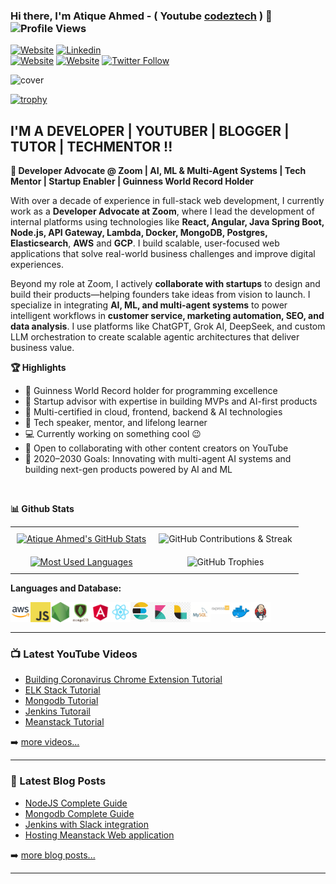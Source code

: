 ### Hi there, I'm Atique Ahmed - ( Youtube [codeztech][youtube] ) 👋 ![Profile Views](https://komarev.com/ghpvc/?username=codeztech-atique&color=4d4d4d&style=flat-square)

[![Website](https://img.shields.io/website?label=atiqueahmed.com&style=for-the-badge&url=https%3A%2F%2Fatiqueahmed.com)](https://atiqueahmed.com)
[![Linkedin](https://img.shields.io/website?label=Atique_Ahmed_LinkedIn&style=for-the-badge&url=https%3A%2F%2Fwww.linkedin.com/in/iamatiqueahmed)](https://www.linkedin.com/in/iamatiqueahmed)  
[![Website](https://img.shields.io/website?label=www.codeztech.com&style=for-the-badge&url=https%3A%2F%2Fwww.codeztech.com)](https://www.codeztech.com)
[![Website](https://img.shields.io/website?label=Codeztech_GitHub&style=for-the-badge&url=https%3A%2F%2Fgithub.com/Codez-Tech)](https://github.com/Codez-Tech)
[![Twitter Follow](https://img.shields.io/twitter/follow/codez_tech?color=1DA1F2&logo=twitter&style=for-the-badge)](https://twitter.com/intent/follow?original_referer=https%3A%2F%2Fgithub.com%2FcodeSTACKr&screen_name=codez_tech)

![cover](https://codeztech-atique.github.io/codeztech.png)

[![trophy](https://github-profile-trophy.vercel.app/?username=ryo-ma)](https://github.com/ryo-ma/github-profile-trophy)

## I'M A DEVELOPER | YOUTUBER | BLOGGER | TUTOR | TECHMENTOR !!

**🚀 Developer Advocate @ Zoom | AI, ML & Multi-Agent Systems | Tech Mentor | Startup Enabler | Guinness World Record Holder**

With over a decade of experience in full-stack web development, I currently work as a **Developer Advocate at Zoom**, where I lead the development of internal platforms using technologies like **React, Angular, Java Spring Boot, Node.js, API Gateway, Lambda, Docker, MongoDB, Postgres, Elasticsearch**, **AWS** and **GCP**. I build scalable, user-focused web applications that solve real-world business challenges and improve digital experiences.

Beyond my role at Zoom, I actively **collaborate with startups** to design and build their products—helping founders take ideas from vision to launch. I specialize in integrating **AI, ML, and multi-agent systems** to power intelligent workflows in **customer service, marketing automation, SEO, and data analysis**. I use platforms like ChatGPT, Grok AI, DeepSeek, and custom LLM orchestration to create scalable agentic architectures that deliver business value.


**🏆 Highlights**

- 🏅 Guinness World Record holder for programming excellence
- 🚀 Startup advisor with expertise in building MVPs and AI-first products
- 📜 Multi-certified in cloud, frontend, backend & AI technologies
- 🎤 Tech speaker, mentor, and lifelong learner
- 💻 Currently working on something cool 😉
- 👯 Open to collaborating with other content creators on YouTube
- 🥅 2020–2030 Goals: Innovating with multi-agent AI systems and building next-gen products powered by AI and ML

<br />

**📊 Github Stats**
<table align="center" cellspacing="0" cellpadding="0">
  <tr>
    <td style="padding:10px;text-align:center;vertical-align:top;">
      <a href="https://github.com/codeztech-atique">
        <img
          src="https://github-readme-stats.vercel.app/api?username=codeztech-atique&show_icons=true&count_private=true&theme=default&border_radius=10&hide_border=true"
          alt="Atique Ahmed's GitHub Stats"
        />
      </a>
    </td>
    <td style="padding:10px;text-align:center;vertical-align:top;">
      <img
        src="https://github-readme-streak-stats.herokuapp.com?user=codeztech-atique&theme=default&hide_border=true&ring=DDDDDD"
        alt="GitHub Contributions & Streak"
      />
    </td>
  </tr>
  <tr>
    <td style="padding:10px;text-align:center;vertical-align:top;">
      <a href="https://github.com/codeztech-atique/github-readme-stats">
        <img
          src="https://github-readme-stats.vercel.app/api/top-langs/?username=codeztech-atique&layout=compact&langs_count=6&theme=default&hide_border=true"
          alt="Most Used Languages"
        />
      </a>
    </td>
    <td style="padding:10px;text-align:center;vertical-align:top;">
      <img
        src="https://github-profile-trophy.vercel.app/?username=codeztech-atique&theme=default&no-frame=true&row=1&column=4"
        alt="GitHub Trophies"
      />
    </td>
  </tr>
</table>


**Languages and Database:**

<img align="left" alt="AWS" width="32px" src="https://raw.githubusercontent.com/github/explore/80688e429a7d4ef2fca1e82350fe8e3517d3494d/topics/aws/aws.png" />

<img align="left" alt="JavaScript" width="32px" src="https://raw.githubusercontent.com/github/explore/80688e429a7d4ef2fca1e82350fe8e3517d3494d/topics/javascript/javascript.png" />

<img align="left" alt="Node.js" width="32px" src="https://raw.githubusercontent.com/github/explore/80688e429a7d4ef2fca1e82350fe8e3517d3494d/topics/nodejs/nodejs.png" />

<img align="left" alt="MongoDB" width="32px" src="https://github.com/codeztech-atique/codeztech-atique.github.io/blob/master/mongo.png" />

<img align="left" alt="Angular" width="32px" src="https://raw.githubusercontent.com/github/explore/80688e429a7d4ef2fca1e82350fe8e3517d3494d/topics/angular/angular.png" />

<img align="left" alt="React" width="32px" src="https://raw.githubusercontent.com/github/explore/80688e429a7d4ef2fca1e82350fe8e3517d3494d/topics/react/react.png" />

<img align="left" alt="Elasticsearch" width="32px" src="https://github.com/codeztech-atique/codeztech-atique.github.io/blob/master/elasticsearch.png" />

<img align="left" alt="Kibana" width="32px" src="https://github.com/codeztech-atique/codeztech-atique.github.io/blob/master/kibana.png" />

<img align="left" alt="Logstash" width="32px" src="https://github.com/codeztech-atique/codeztech-atique.github.io/blob/master/logstash.png" />

<img align="left" alt="MySQL" width="32px" src="https://raw.githubusercontent.com/github/explore/80688e429a7d4ef2fca1e82350fe8e3517d3494d/topics/mysql/mysql.png" />

<img align="left" alt="Express" width="32px" src="https://github.com/codeztech-atique/codeztech-atique.github.io/blob/master/expressjs.png" />

<img align="left" alt="Docker" width="32px" src="https://github.com/codeztech-atique/codeztech-atique.github.io/blob/master/docker.png" />

<img align="left" alt="Jenkins" width="32px" src="https://github.com/codeztech-atique/codeztech-atique.github.io/blob/master/jenkins.jpg" />


<br />
<br />

---

### 📺 Latest YouTube Videos

<!-- YOUTUBE:START -->
- [Building Coronavirus Chrome Extension Tutorial](https://www.youtube.com/watch?v=AHKCi5QAPMA&list=PLwfbCU-sjpjGdHSQbPFZdcOtnv7pzFM7f)
- [ELK Stack Tutorial](https://www.youtube.com/watch?v=rNgWUdhiY5E&list=PLwfbCU-sjpjGOZn7D6-90BqvHA5zuiLmM)
- [Mongodb Tutorial](https://www.youtube.com/watch?v=UJ7q9YRck0Y&list=PLwfbCU-sjpjH59jLnIEK-WPPckCNutmrv)
- [Jenkins Tutorail](https://www.youtube.com/watch?v=rG3yq4njfBY&list=PLwfbCU-sjpjEHvrtqcg7maLorlsA-YSeU)
- [Meanstack Tutorial](https://www.youtube.com/watch?v=7JjjWSd8yNA&list=PLwfbCU-sjpjGKRmK1iZDxG7NmEyWcyXE0)
<!-- YOUTUBE:END -->

➡️ [more videos...](https://youtube.com/codeztech)

---

### 📕 Latest Blog Posts

<!-- BLOG-POST-LIST:START -->
- [NodeJS Complete Guide](https://www.codeztech.com/2019/12/nodejs-complete-guide-to-build-restful.html)
- [Mongodb Complete Guide](https://www.codeztech.com/2019/12/mongodb-complete-guide-about-mongodb.html)
- [Jenkins with Slack integration](https://www.codeztech.com/2020/01/install-and-configure-slack-and-email-notification-with-jenkins.html)
- [Hosting Meanstack Web application](https://www.codeztech.com/2020/01/amazon-ec2-tutorial-hosting-mean-stack.html)
<!-- BLOG-POST-LIST:END -->

➡️ [more blog posts...](https://www.codeztech.com)

---

[website]: https://atiqueahmed.com
[linkedin]: https://linkedin.com/in/iamatiqueahmed
[github]: https://github.com/codeztech-atique
[twitter]: https://twitter.com/codez_tech
[youtube]: https://youtube.com/codeztech
[instagram]: https://instagram.com/mighty_warriorr
[facebook]: https://www.facebook.com/CodezTechnology
[hackerrank]: https://www.hackerrank.com/Atique_Ahmed
[blog]: https://www.codeztech.com
